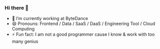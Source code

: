 ### Hi there 👋

- 🔭 I’m currently working at ByteDance
- 😄 Pronouns: Frontend / Data / SaaS / DaaS / Engineering Tool / Cloud Computing
- ⚡ Fun fact: I am not a good programmer cause I know & work with too many genius
